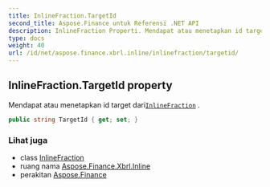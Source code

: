 ```yaml
---
title: InlineFraction.TargetId
second_title: Aspose.Finance untuk Referensi .NET API
description: InlineFraction Properti. Mendapat atau menetapkan id target dariInlineFraction .
type: docs
weight: 40
url: /id/net/aspose.finance.xbrl.inline/inlinefraction/targetid/
---
```

## InlineFraction.TargetId property

Mendapat atau menetapkan id target dari[`InlineFraction`](../) .

```csharp
public string TargetId { get; set; }
```

### Lihat juga

* class [InlineFraction](../)
* ruang nama [Aspose.Finance.Xbrl.Inline](../../inlinefraction/)
* perakitan [Aspose.Finance](../../../)


